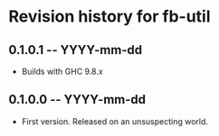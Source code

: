 # Revision history for fb-util

## 0.1.0.1 -- YYYY-mm-dd

* Builds with GHC 9.8.x

## 0.1.0.0 -- YYYY-mm-dd

* First version. Released on an unsuspecting world.
